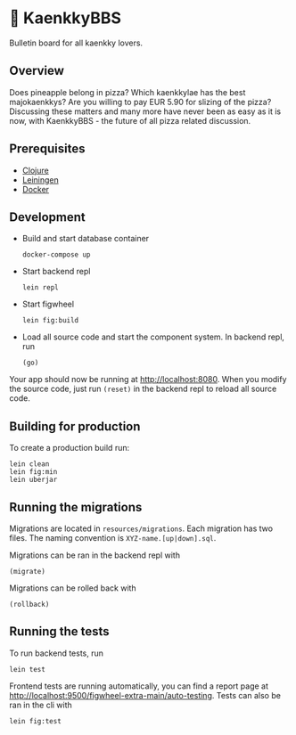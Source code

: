 # 🍕 KaenkkyBBS

Bulletin board for all kaenkky lovers.

## Overview

Does pineapple belong in pizza? Which kaenkkylae has the best majokaenkkys? Are you willing to pay EUR 5.90 for slizing of the pizza? Discussing these matters and many more have never been as easy as it is now, with KaenkkyBBS - the future of all pizza related discussion.

## Prerequisites

- [Clojure](https://clojure.org/)
- [Leiningen](https://leiningen.org/)
- [Docker](https://www.docker.com/)

## Development

- Build and start database container

      docker-compose up

- Start backend repl

      lein repl

- Start figwheel

      lein fig:build

- Load all source code and start the component system. In backend repl, run

      (go)

Your app should now be running at [http://localhost:8080](http://localhost:8080). When you modify the source code, just run `(reset)` in the backend repl to reload all source code.

## Building for production

To create a production build run:

    lein clean
    lein fig:min
    lein uberjar

## Running the migrations

Migrations are located in `resources/migrations`. Each migration has two files. The naming convention is `XYZ-name.[up|down].sql`.

Migrations can be ran in the backend repl with

    (migrate)

Migrations can be rolled back with

    (rollback)

## Running the tests

To run backend tests, run

    lein test

Frontend tests are running automatically, you can find a report page at [http://localhost:9500/figwheel-extra-main/auto-testing](http://localhost:9500/figwheel-extra-main/auto-testing). Tests can also be ran in the cli with

    lein fig:test
